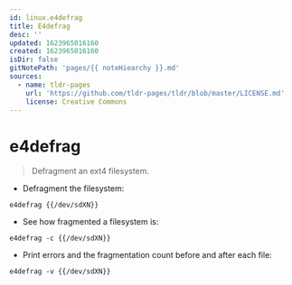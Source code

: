```yaml
---
id: linux.e4defrag
title: E4defrag
desc: ''
updated: 1623965016160
created: 1623965016160
isDir: false
gitNotePath: 'pages/{{ noteHiearchy }}.md'
sources:
  - name: tldr-pages
    url: 'https://github.com/tldr-pages/tldr/blob/master/LICENSE.md'
    license: Creative Commons
---
```

# e4defrag

> Defragment an ext4 filesystem.

- Defragment the filesystem:

`e4defrag {{/dev/sdXN}}`

- See how fragmented a filesystem is:

`e4defrag -c {{/dev/sdXN}}`

- Print errors and the fragmentation count before and after each file:

`e4defrag -v {{/dev/sdXN}}`

